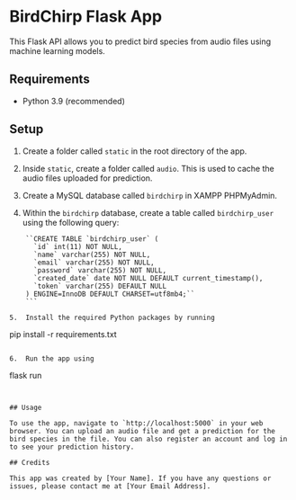 # BirdChirp Flask App

This Flask API allows you to predict bird species from audio files using machine learning models.

## Requirements

-   Python 3.9 (recommended)

## Setup

1.  Create a folder called `static` in the root directory of the app.
    
2.  Inside `static`, create a folder called `audio`. This is used to cache the audio files uploaded for prediction.
    
3.  Create a MySQL database called `birdchirp` in XAMPP PHPMyAdmin.
    
4.  Within the `birdchirp` database, create a table called `birdchirp_user` using the following query:
    
```    
    ``CREATE TABLE `birdchirp_user` (
      `id` int(11) NOT NULL,
      `name` varchar(255) NOT NULL,
      `email` varchar(255) NOT NULL,
      `password` varchar(255) NOT NULL,
      `created_date` date NOT NULL DEFAULT current_timestamp(),
      `token` varchar(255) DEFAULT NULL
    ) ENGINE=InnoDB DEFAULT CHARSET=utf8mb4;`` 
    ```
    
5.  Install the required Python packages by running 

```
pip install -r requirements.txt
```

6.  Run the app using

```
flask run
```
    

## Usage

To use the app, navigate to `http://localhost:5000` in your web browser. You can upload an audio file and get a prediction for the bird species in the file. You can also register an account and log in to see your prediction history.

## Credits

This app was created by [Your Name]. If you have any questions or issues, please contact me at [Your Email Address].

